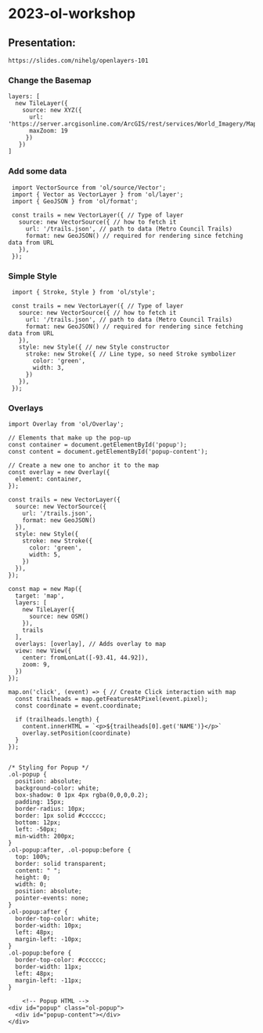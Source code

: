 # 2023-ol-workshop

## Presentation:
    https://slides.com/nihelg/openlayers-101
    
### Change the Basemap

    layers: [
      new TileLayer({
        source: new XYZ({
          url: 'https://server.arcgisonline.com/ArcGIS/rest/services/World_Imagery/MapServer/tile/{z}/{y}/{x}',
          maxZoom: 19
         })
       })
    ]

### Add some data
     import VectorSource from 'ol/source/Vector';
     import { Vector as VectorLayer } from 'ol/layer';
     import { GeoJSON } from 'ol/format';
     
     const trails = new VectorLayer({ // Type of layer
       source: new VectorSource({ // how to fetch it
         url: '/trails.json', // path to data (Metro Council Trails)
         format: new GeoJSON() // required for rendering since fetching data from URL
       }),
     });

### Simple Style
     import { Stroke, Style } from 'ol/style';
     
     const trails = new VectorLayer({ // Type of layer
       source: new VectorSource({ // how to fetch it
         url: '/trails.json', // path to data (Metro Council Trails)
         format: new GeoJSON() // required for rendering since fetching data from URL
       }),
       style: new Style({ // new Style constructor
         stroke: new Stroke({ // Line type, so need Stroke symbolizer
           color: 'green',
           width: 3,
         })
       }),
     });
     
     
### Overlays

    import Overlay from 'ol/Overlay';

    // Elements that make up the pop-up
    const container = document.getElementById('popup');
    const content = document.getElementById('popup-content');

    // Create a new one to anchor it to the map
    const overlay = new Overlay({
      element: container,
    });

    const trails = new VectorLayer({
      source: new VectorSource({
        url: '/trails.json',
        format: new GeoJSON()
      }),
      style: new Style({
        stroke: new Stroke({
          color: 'green',
          width: 5,
        })
      }),
    });

    const map = new Map({
      target: 'map',
      layers: [
        new TileLayer({
          source: new OSM()
        }),
        trails
      ],
      overlays: [overlay], // Adds overlay to map
      view: new View({
        center: fromLonLat([-93.41, 44.92]),
        zoom: 9,
      })
    });

    map.on('click', (event) => { // Create Click interaction with map
      const trailheads = map.getFeaturesAtPixel(event.pixel);
      const coordinate = event.coordinate;

      if (trailheads.length) {
        content.innerHTML = `<p>${trailheads[0].get('NAME')}</p>`
        overlay.setPosition(coordinate)
      }
    });
    
    
    /* Styling for Popup */
    .ol-popup {
      position: absolute;
      background-color: white;
      box-shadow: 0 1px 4px rgba(0,0,0,0.2);
      padding: 15px;
      border-radius: 10px;
      border: 1px solid #cccccc;
      bottom: 12px;
      left: -50px;
      min-width: 200px;
    }
    .ol-popup:after, .ol-popup:before {
      top: 100%;
      border: solid transparent;
      content: " ";
      height: 0;
      width: 0;
      position: absolute;
      pointer-events: none;
    }
    .ol-popup:after {
      border-top-color: white;
      border-width: 10px;
      left: 48px;
      margin-left: -10px;
    }
    .ol-popup:before {
      border-top-color: #cccccc;
      border-width: 11px;
      left: 48px;
      margin-left: -11px;
    }
    
        <!-- Popup HTML -->
    <div id="popup" class="ol-popup">
      <div id="popup-content"></div>
    </div>
     
     
